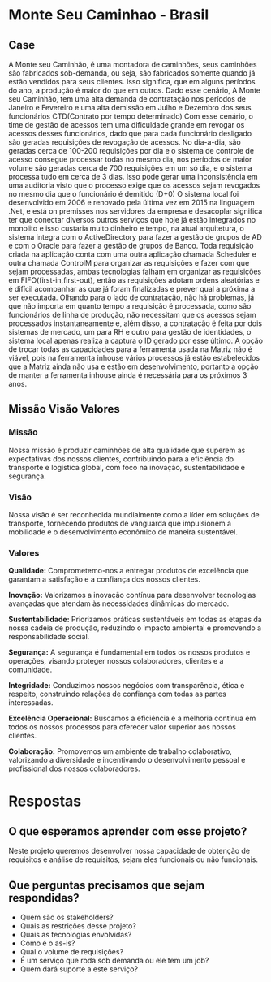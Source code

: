 # Monte Seu Caminhao - Brasil

## Case
A Monte seu Caminhão, é uma montadora de caminhões, seus caminhões são fabricados sob-demanda, ou seja, são fabricados somente quando já estão vendidos para seus clientes. Isso significa, que em alguns períodos do ano, a produção é maior do que em outros. Dado esse cenário, A Monte seu Caminhão, tem uma alta demanda de contratação nos períodos de Janeiro e Fevereiro e uma alta demissão em Julho e Dezembro dos seus funcionários CTD(Contrato por tempo determinado)
Com esse cenário, o time de gestão de acessos tem uma dificuldade grande em revogar os acessos desses funcionários, dado que para cada funcionário desligado são geradas requisições de revogação de acessos. No dia-a-dia, são geradas cerca de 100-200 requisições por dia e o sistema de controle de acesso consegue processar todas no mesmo dia, nos períodos de maior volume são geradas cerca de 700 requisições em um só dia, e o sistema processa tudo em cerca de 3 dias. Isso pode gerar uma inconsistência em uma auditoria visto que o processo exige que os acessos sejam revogados no mesmo dia que o funcionário é demitido (D+0)
O sistema local foi desenvolvido em 2006 e renovado pela última vez em 2015 na linguagem .Net, e está on premisses nos servidores da empresa e desacoplar significa ter que conectar diversos outros serviços que hoje já estão integrados no monolito e isso custaria muito dinheiro e tempo, na atual arquitetura, o sistema integra com o ActiveDirectory para fazer a gestão de grupos de AD e com o Oracle para fazer a gestão de grupos de Banco. Toda requisição criada na aplicação conta com uma outra aplicação chamada Scheduler e outra chamada ControlM para organizar as requisições e fazer com que sejam processadas, ambas tecnologias falham em organizar as requisições em FIFO(first-in,first-out), então as requisições adotam ordens aleatórias e é difícil acompanhar as que já foram finalizadas e prever qual a próxima a ser executada.
Olhando para o lado de contratação, não há problemas, já que não importa em quanto tempo a requisição é processada, como são funcionários de linha de produção, não necessitam que os acessos sejam processados instantaneamente e, além disso, a contratação é feita por dois sistemas de mercado, um para RH e outro para gestão de identidades, o sistema local apenas realiza a captura o ID gerado por esse último.
A opção de trocar todas as capacidades para a ferramenta usada na Matriz não é viável, pois na ferramenta inhouse vários processos já estão estabelecidos que a Matriz ainda não usa e estão em desenvolvimento, portanto a opção de manter a ferramenta inhouse ainda é necessária para os próximos 3 anos.

## Missão Visão Valores

### **Missão**
Nossa missão é produzir caminhões de alta qualidade que superem as expectativas dos nossos clientes, contribuindo para a eficiência do transporte e logística global, com foco na inovação, sustentabilidade e segurança.

### **Visão**
Nossa visão é ser reconhecida mundialmente como a líder em soluções de transporte, fornecendo produtos de vanguarda que impulsionem a mobilidade e o desenvolvimento econômico de maneira sustentável.

### **Valores**

**Qualidade:** Comprometemo-nos a entregar produtos de excelência que garantam a satisfação e a confiança dos nossos clientes.

**Inovação:** Valorizamos a inovação contínua para desenvolver tecnologias avançadas que atendam às necessidades dinâmicas do mercado.

**Sustentabilidade:** Priorizamos práticas sustentáveis em todas as etapas da nossa cadeia de produção, reduzindo o impacto ambiental e promovendo a responsabilidade social.

**Segurança:** A segurança é fundamental em todos os nossos produtos e operações, visando proteger nossos colaboradores, clientes e a comunidade.

**Integridade:** Conduzimos nossos negócios com transparência, ética e respeito, construindo relações de confiança com todas as partes interessadas.

**Excelência Operacional:** Buscamos a eficiência e a melhoria contínua em todos os nossos processos para oferecer valor superior aos nossos clientes.

**Colaboração:** Promovemos um ambiente de trabalho colaborativo, valorizando a diversidade e incentivando o desenvolvimento pessoal e profissional dos nossos colaboradores.

# Respostas
## O que esperamos aprender com esse projeto?
Neste projeto queremos desenvolver nossa capacidade de obtenção de requisitos e análise de requisitos, sejam eles funcionais ou não funcionais.

## Que perguntas precisamos que sejam respondidas?
- Quem são os stakeholders?
- Quais as restrições desse projeto?
- Quais as tecnologias envolvidas?
- Como é o as-is?
- Qual o volume de requisições?
- É um serviço que roda sob demanda ou ele tem um job?
- Quem dará suporte a este serviço?

